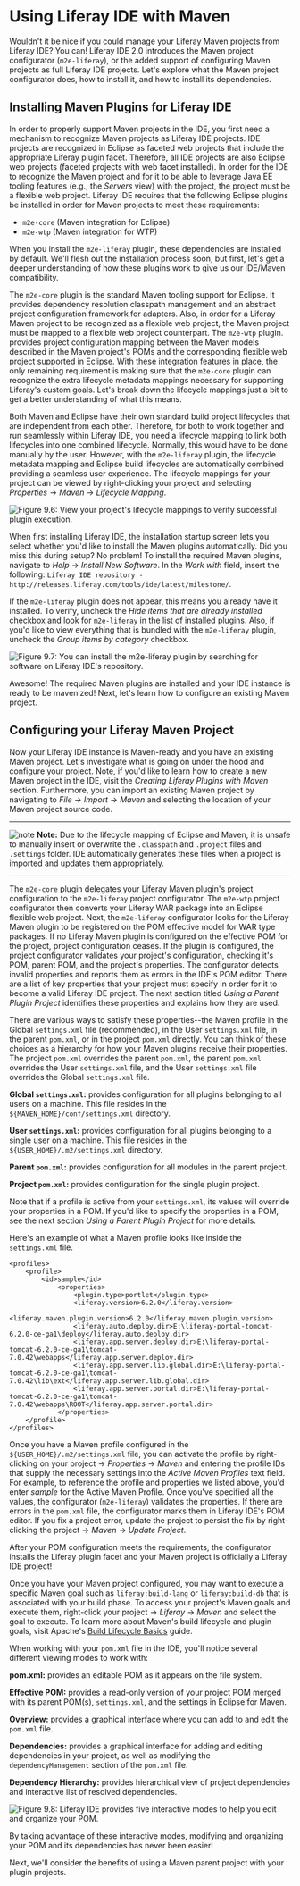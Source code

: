 # Using Liferay IDE with Maven

Wouldn't it be nice if you could manage your Liferay Maven projects from Liferay
IDE? You can! Liferay IDE 2.0 introduces the Maven project configurator
(`m2e-liferay`), or the added support of configuring Maven projects as full
Liferay IDE projects. Let's explore what the Maven project configurator does,
how to install it, and how to install its dependencies. 

## Installing Maven Plugins for Liferay IDE

In order to properly support Maven projects in the IDE, you first need a
mechanism to recognize Maven projects as Liferay IDE projects. IDE projects are
recognized in Eclipse as faceted web projects that include the appropriate
Liferay plugin facet. Therefore, all IDE projects are also Eclipse web projects
(faceted projects with web facet installed). In order for the IDE to recognize
the Maven project and for it to be able to leverage Java EE tooling features
(e.g., the *Servers* view) with the project, the project must be a flexible web
project. Liferay IDE requires that the following Eclipse plugins be installed
in order for Maven projects to meet these requirements: 

- `m2e-core` (Maven integration for Eclipse)
- `m2e-wtp` (Maven integration for WTP)

When you install the `m2e-liferay` plugin, these dependencies are installed by
default. We'll flesh out the installation process soon, but first, let's get a
deeper understanding of how these plugins work to give us our IDE/Maven
compatibility. 

The `m2e-core` plugin is the standard Maven tooling support for Eclipse. It
provides dependency resolution classpath management and an abstract project
configuration framework for adapters. Also, in order for a Liferay Maven project
to be recognized as a flexible web project, the Maven project must be mapped to
a flexible web project counterpart. The `m2e-wtp` plugin. provides project
configuration mapping between the Maven models described in the Maven project's
POMs and the corresponding flexible web project supported in Eclipse. With these
integration features in place, the only remaining requirement is making sure
that the `m2e-core` plugin can recognize the extra lifecycle metadata mappings
necessary for supporting Liferay's custom goals. Let's break down the lifecycle
mappings just a bit to get a better understanding of what this means. 

Both Maven and Eclipse have their own standard build project lifecycles that are
independent from each other. Therefore, for both to work together and run
seamlessly within Liferay IDE, you need a lifecycle mapping to link both
lifecycles into one combined lifecycle. Normally, this would have to be done
manually by the user. However, with the `m2e-liferay` plugin, the lifecycle
metadata mapping and Eclipse build lifecycles are automatically combined
providing a seamless user experience. The lifecycle mappings for your project
can be viewed by right-clicking your project and selecting *Properties* &rarr;
*Maven* &rarr; *Lifecycle Mapping*. 

![Figure 9.6: View your project's lifecycle mappings to verify successful plugin execution.](../../images/maven-lifecycle-mapping.png)

When first installing Liferay IDE, the installation startup screen lets you
select whether you'd like to install the Maven plugins automatically. Did you
miss this during setup? No problem! To install the required Maven plugins,
navigate to *Help* &rarr; *Install New Software*. In the *Work with* field,
insert the following: `Liferay IDE repository -
http://releases.liferay.com/tools/ide/latest/milestone/`. 

If the `m2e-liferay` plugin does not appear, this means you already have it
installed. To verify, uncheck the *Hide items that are already installed*
checkbox and look for `m2e-liferay` in the list of installed plugins. Also, if
you'd like to view everything that is bundled with the `m2e-liferay` plugin,
uncheck the *Group items by category* checkbox. 

![Figure 9.7: You can install the `m2e-liferay` plugin by searching for software on Liferay IDE's repository.](../../images/m2e-liferay-installation.png)

Awesome! The required Maven plugins are installed and your IDE instance is ready
to be mavenized! Next, let's learn how to configure an existing Maven project.

## Configuring your Liferay Maven Project

Now your Liferay IDE instance is Maven-ready and you have an existing Maven
project. Let's investigate what is going on under the hood and configure your
project. Note, if you'd like to learn how to create a new Maven project in the
IDE, visit the *Creating Liferay Plugins with Maven* section. Furthermore, you
can import an existing Maven project by navigating to *File* &rarr; *Import*
&rarr; *Maven* and selecting the location of your Maven project source code. 

---

![note](../../images/tip-pen-paper.png) **Note:** Due to the lifecycle mapping
of Eclipse and Maven, it is unsafe to manually insert or overwrite the
`.classpath` and `.project` files and `.settings` folder. IDE automatically
generates these files when a project is imported and updates them appropriately.

---

The `m2e-core` plugin delegates your Liferay Maven plugin's project
configuration to the `m2e-liferay` project configurator. The `m2e-wtp` project
configurator then converts your Liferay WAR package into an Eclipse flexible web
project. Next, the `m2e-liferay` configurator looks for the Liferay Maven plugin
to be registered on the POM effective model for WAR type packages. If no Liferay
Maven plugin is configured on the effective POM for the project, project
configuration ceases. If the plugin is configured, the project configurator
validates your project's configuration, checking it's POM, parent POM, and the
project's properties. The configurator detects invalid properties and reports
them as errors in the IDE's POM editor. There are a list of key properties that
your project must specify in order for it to become a valid Liferay IDE project.
The next section titled *Using a Parent Plugin Project* identifies these
properties and explains how they are used. 

There are various ways to satisfy these properties--the Maven profile in the
Global `settings.xml` file (recommended), in the User `settings.xml` file, in
the parent `pom.xml`, or in the project `pom.xml` directly. You can think of
these choices as a hierarchy for how your Maven plugins receive their
properties. The project `pom.xml` overrides the parent `pom.xml`, the parent
`pom.xml` overrides the User `settings.xml` file, and the User `settings.xml`
file overrides the Global `settings.xml` file. 

**Global `settings.xml`:** provides configuration for all plugins belonging to
all users on a machine. This file resides in the
`${MAVEN_HOME}/conf/settings.xml` directory.

**User `settings.xml`:** provides configuration for all plugins belonging to a
single user on a machine. This file resides in the
`${USER_HOME}/.m2/settings.xml` directory.

**Parent `pom.xml`:** provides configuration for all modules in the parent
project.

**Project `pom.xml`:** provides configuration for the single plugin project.

Note that if a profile is active from your `settings.xml`, its values will
override your properties in a POM. If you'd like to specify the properties in a
POM, see the next section *Using a Parent Plugin Project* for more details. 

Here's an example of what a Maven profile looks like inside the `settings.xml`
file.

    <profiles>
        <profile>
            <id>sample</id>
                <properties>
                    <plugin.type>portlet</plugin.type>
                    <liferay.version>6.2.0</liferay.version>
                    <liferay.maven.plugin.version>6.2.0</liferay.maven.plugin.version>
                    <liferay.auto.deploy.dir>E:\liferay-portal-tomcat-6.2.0-ce-ga1\deploy</liferay.auto.deploy.dir>
                    <liferay.app.server.deploy.dir>E:\liferay-portal-tomcat-6.2.0-ce-ga1\tomcat-7.0.42\webapps</liferay.app.server.deploy.dir>
                    <liferay.app.server.lib.global.dir>E:\liferay-portal-tomcat-6.2.0-ce-ga1\tomcat-7.0.42\lib\ext</liferay.app.server.lib.global.dir>
                    <liferay.app.server.portal.dir>E:\liferay-portal-tomcat-6.2.0-ce-ga1\tomcat-7.0.42\webapps\ROOT</liferay.app.server.portal.dir>
                </properties>
        </profile>
    </profiles>

Once you have a Maven profile configured in the `${USER_HOME}/.m2/settings.xml`
file, you can activate the profile by right-clicking on your project &rarr;
*Properties* &rarr; *Maven* and entering the profile IDs that supply the
necessary settings into the *Active Maven Profiles* text field. For example, to
reference the profile and properties we listed above, you'd enter *sample* for
the Active Maven Profile. Once you've specified all the values, the configurator
(`m2e-liferay`) validates the properties. If there are errors in the `pom.xml`
file, the configurator marks them in Liferay IDE's POM editor. If you fix a
project error, update the project to persist the fix by right-clicking the
project &rarr; *Maven* &rarr; *Update Project*. 

After your POM configuration meets the requirements, the configurator installs
the Liferay plugin facet and your Maven project is officially a Liferay IDE
project! 

Once you have your Maven project configured, you may want to execute a specific
Maven goal such as `liferay:build-lang` or `liferay:build-db` that is associated
with your build phase. To access your project's Maven goals and execute them,
right-click your project &rarr; *Liferay* &rarr; *Maven* and select the goal to
execute. To learn more about Maven's build lifecycle and plugin goals, visit
Apache's [Build Lifecycle
Basics](http://maven.apache.org/guides/introduction/introduction-to-the-lifecycle.html#Build_Lifecycle_Basics)
guide.

When working with your `pom.xml` file in the IDE, you'll notice several
different viewing modes to work with:

**pom.xml:** provides an editable POM as it appears on the file system.

**Effective POM:** provides a read-only version of your project POM merged with
its parent POM(s), `settings.xml`, and the settings in Eclipse for Maven.

**Overview:** provides a graphical interface where you can add to and edit the
`pom.xml` file.

**Dependencies:** provides a graphical interface for adding and editing
dependencies in your project, as well as modifying the `dependencyManagement`
section of the `pom.xml` file.

**Dependency Hierarchy:** provides hierarchical view of project dependencies and
interactive list of resolved dependencies.

![Figure 9.8: Liferay IDE provides five interactive modes to help you edit and organize your POM.](../../images/pom-editor-features.png)

By taking advantage of these interactive modes, modifying and organizing your
POM and its dependencies has never been easier!

Next, we'll consider the benefits of using a Maven parent project with your
plugin projects. 
